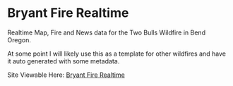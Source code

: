 Bryant Fire Realtime
====================

Realtime Map, Fire and News data for the Two Bulls Wildfire in Bend Oregon. 
  
At some point I will likely use this as a template for other wildfires and have it auto generated with some metadata. 

Site Viewable Here: <a href="http://www.jeremymorgan.com/apps/bryant-fire-realtime/">Bryant Fire Realtime</a>
